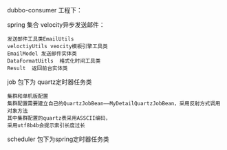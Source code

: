 dubbo-consumer 工程下：

spring 集合 velocity异步发送邮件：

    发送邮件工具类EmailUtils
    veloctiyUtils veocity模板引擎工具类
    EmailModel 发送邮件实体类
    DataFormatUitls  格式化时间工具类
    Result  返回前台实体类

job 包下为 quartz定时器任务类

    集群和单机版配置
    集群配置需要建立自己的QuartzJobBean——MyDetailQuartzJobBean，采用反射方式调用对象方法
    其中集群配置的quartz表采用ASSCII编码，
    采用utf8b4b会提示索引长度过长
    
scheduler 包下为spring定时器任务类


